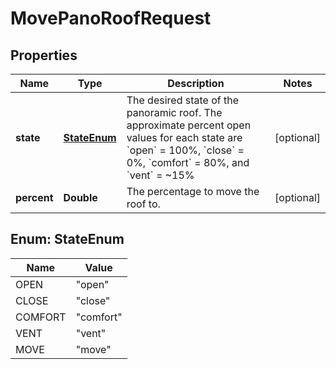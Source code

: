 
# MovePanoRoofRequest

## Properties
Name | Type | Description | Notes
------------ | ------------- | ------------- | -------------
**state** | [**StateEnum**](#StateEnum) | The desired state of the panoramic roof. The approximate percent open values for each state are &#x60;open&#x60; &#x3D; 100%, &#x60;close&#x60; &#x3D; 0%, &#x60;comfort&#x60; &#x3D; 80%, and &#x60;vent&#x60; &#x3D; ~15% |  [optional]
**percent** | **Double** | The percentage to move the roof to. |  [optional]


<a name="StateEnum"></a>
## Enum: StateEnum
Name | Value
---- | -----
OPEN | &quot;open&quot;
CLOSE | &quot;close&quot;
COMFORT | &quot;comfort&quot;
VENT | &quot;vent&quot;
MOVE | &quot;move&quot;



